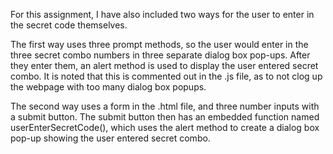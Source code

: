 For this assignment, I have also included two ways for the user to enter in the secret code themselves.

The first way uses three prompt methods, so the user would enter in the three secret combo numbers in three separate dialog box pop-ups. After they enter them, an alert method is used to display the user entered secret combo. It is noted that this is commented out in the .js file, as to not clog up the webpage with too many dialog box popups.

The second way uses a form in the .html file, and three number inputs with a submit button. The submit button then has an embedded function named userEnterSecretCode(), which uses the alert method to create a dialog box pop-up showing the user entered secret combo.